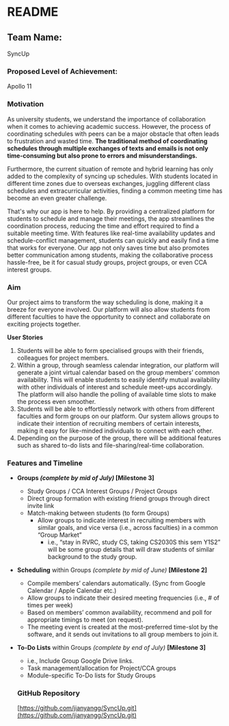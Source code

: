 # README

## **Team Name:**

SyncUp 

### **Proposed Level of Achievement:**

Apollo 11

### **Motivation**

As university students, we understand the importance of collaboration when it comes to achieving academic success. However, the process of coordinating schedules with peers can be a major obstacle that often leads to frustration and wasted time. **The traditional method of coordinating schedules through multiple exchanges of texts and emails is not only time-consuming but also prone to errors and misunderstandings.**

Furthermore, the current situation of remote and hybrid learning has only added to the complexity of syncing up schedules. With students located in different time zones due to overseas exchanges, juggling different class schedules and extracurricular activities, finding a common meeting time has become an even greater challenge.

That's why our app is here to help. By providing a centralized platform for students to schedule and manage their meetings, the app streamlines the coordination process, reducing the time and effort required to find a suitable meeting time. With features like real-time availability updates and schedule-conflict management, students can quickly and easily find a time that works for everyone. Our app not only saves time but also promotes better communication among students, making the collaborative process hassle-free, be it for casual study groups, project groups, or even CCA interest groups.

### **Aim**

Our project aims to transform the way scheduling is done, making it a breeze for everyone involved. Our platform will also allow students from different faculties to have the opportunity to connect and collaborate on exciting projects together.

**User Stories**

1. Students will be able to form specialised groups with their friends, colleagues for project members.
2. Within a group, through seamless calendar integration, our platform will generate a joint virtual calendar based on the group members’ common availability. This will enable students to easily identify mutual availability with other individuals of interest and schedule meet-ups accordingly. The platform will also handle the polling of available time slots to make the process even smoother.
3. Students will be able to effortlessly network with others from different faculties and form groups on our platform. Our system allows groups to indicate their intention of recruiting members of certain interests, making it easy for like-minded individuals to connect with each other.
4. Depending on the purpose of the group, there will be additional features such as shared to-do lists and file-sharing/real-time collaboration.

### **Features and Timeline**

- **Groups *(complete by mid of July)* [Milestone 3]**
    - Study Groups / CCA Interest Groups / Project Groups
    - Direct group formation with existing friend groups through direct invite link
    - Match-making between students (to form Groups)
        - Allow groups to indicate interest in recruiting members with similar goals, and vice versa (i.e., across faculties) in a common “Group Market”
            - i.e., “stay in RVRC, study CS, taking CS2030S this sem Y1S2” will be some group details that will draw students of similar background to the study group.
- **Scheduling** within Groups *(complete by mid of June)* **[Milestone 2]**
    - Compile members’ calendars automatically. (Sync from Google Calendar / Apple Calendar etc.)
    - Allow groups to indicate their desired meeting frequencies (i.e., # of times per week)
    - Based on members’ common availability, recommend and poll for appropriate timings to meet (on request).
    - The meeting event is created at the most-preferred time-slot by the software, and it sends out invitations to all group members to join it.
- **To-Do Lists** within Groups *(complete by end of July)* **[Milestone 3]**
    - i.e., Include Group Google Drive links.
    - Task management/allocation for Project/CCA groups
    - Module-specific To-Do lists for Study Groups
    
    ### GitHub Repository
    
    [https://github.com/jianyangg/SyncUp.git](https://github.com/jianyangg/SyncUp.git)
